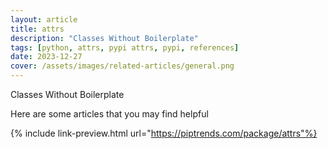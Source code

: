 ```yaml
---
layout: article
title: attrs
description: "Classes Without Boilerplate"
tags: [python, attrs, pypi attrs, pypi, references]
date: 2023-12-27
cover: /assets/images/related-articles/general.png
---
```


Classes Without Boilerplate

Here are some articles that you may find helpful

{% include link-preview.html url="https://piptrends.com/package/attrs"%}